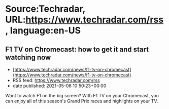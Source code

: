 # Source:Techradar, URL:https://www.techradar.com/rss, language:en-US

## F1 TV on Chromecast: how to get it and start watching now
 - [https://www.techradar.com/news/f1-tv-on-chromecast](https://www.techradar.com/news/f1-tv-on-chromecast)
 - RSS feed: https://www.techradar.com/rss
 - date published: 2021-05-06 10:50:23+00:00

Want to watch F1 on the big screen? With F1 TV on your Chromecast, you can enjoy all of this season's Grand Prix races and highlights on your TV.

